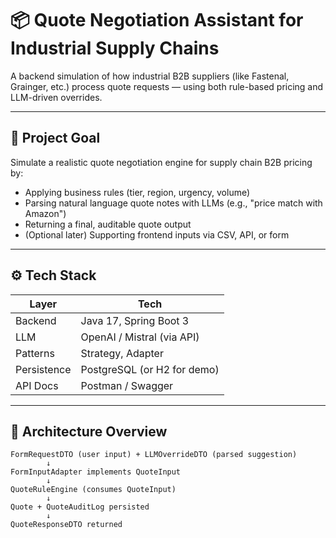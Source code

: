 # 📦 Quote Negotiation Assistant for Industrial Supply Chains

A backend simulation of how industrial B2B suppliers (like Fastenal, Grainger, etc.) process quote requests — using both rule-based pricing and LLM-driven overrides.

---

## 🎯 Project Goal

Simulate a realistic quote negotiation engine for supply chain B2B pricing by:

- Applying business rules (tier, region, urgency, volume)
- Parsing natural language quote notes with LLMs (e.g., "price match with Amazon")
- Returning a final, auditable quote output
- (Optional later) Supporting frontend inputs via CSV, API, or form

---

## ⚙️ Tech Stack

| Layer      | Tech                      |
|------------|---------------------------|
| Backend    | Java 17, Spring Boot 3    |
| LLM        | OpenAI / Mistral (via API)|
| Patterns   | Strategy, Adapter         |
| Persistence| PostgreSQL (or H2 for demo) |
| API Docs   | Postman / Swagger         |

---

## 🧱 Architecture Overview

```plaintext
FormRequestDTO (user input) + LLMOverrideDTO (parsed suggestion)
        ↓
FormInputAdapter implements QuoteInput
        ↓
QuoteRuleEngine (consumes QuoteInput)
        ↓
Quote + QuoteAuditLog persisted
        ↓
QuoteResponseDTO returned
